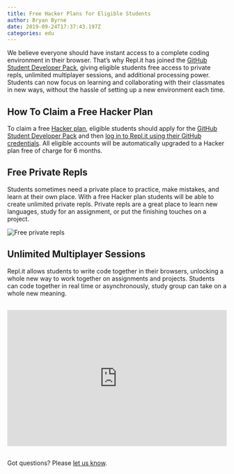 ```yaml
---
title: Free Hacker Plans for Eligible Students
author: Bryan Byrne
date: 2019-09-24T17:37:43.197Z
categories: edu
---
```


We believe everyone should have instant access to a complete coding environment in their browser. That’s why Repl.it has joined the <a href="https://education.github.com/pack">GitHub Student Developer Pack</a>, giving eligible students free access to private repls, unlimited multiplayer sessions, and additional processing power. Students can now focus on learning and collaborating with their classmates in new ways, without the hassle of setting up a new environment each time.

## How To Claim a Free Hacker Plan
To claim a free [Hacker plan](/site/pricing), eligible students should apply for the [GitHub Student Developer Pack](https://education.github.com/pack) and then [log in to Repl.it using their GitHub credentials](https://repl.it/login). All eligible accounts will be automatically upgraded to a Hacker plan free of charge for 6 months.

## Free Private Repls
Students sometimes need a private place to practice, make mistakes, and learn at their own place. With a free Hacker plan students will be able to create unlimited private repls. Private repls are a great place to learn new languages, study for an assignment, or put the finishing touches on a project.

![Free private repls](/public/images/private-repl.gif)

## Unlimited Multiplayer Sessions
Repl.it allows students to write code together in their browsers, unlocking a whole new way to work together on assignments and projects. Students can code together in real time or asynchronously, study group can take on a whole new meaning.

<div class="video-container" style="text-align: center;margin: 30px 0;"><iframe width="475" height="275" src="https://www.youtube.com/embed/kO0EJJcuW1k" frameborder="0" allow="accelerometer; autoplay; encrypted-media; gyroscope; picture-in-picture" allowfullscreen></iframe></div>

<style>
.video-container {
position: relative;
padding-bottom: 56.25%;
padding-top: 30px; height: 0; overflow: hidden;
}

.video-container iframe,
.video-container object,
.video-container embed {
position: absolute;
top: 0;
left: 0;
width: 100%;
height: 100%;
}
</style>

Got questions? Please [let us know](https://repl.it/feedback).